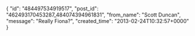  {
   "id": "484497534919517",
   "post_id": "462493170453287_484074394961831",
   "from_name": "Scott Duncan",
   "message": "Really Fiona?",
   "created_time": "2013-02-24T10:32:57+0000"
 }
